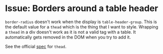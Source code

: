 # Issue: Borders around a table header

`border-radius` doesn't work when the display is `table-header-group`. This is the default value for a `thead` which is the thing that I want to style. Wrapping a `thead` in a div doesn't work as it is not a valid tag with a table. It automatically gets removed in the DOM when you try to add it.

See the official [spec] for `thead`.

[spec]: https://html.spec.whatwg.org/multipage/tables.html#the-thead-element
